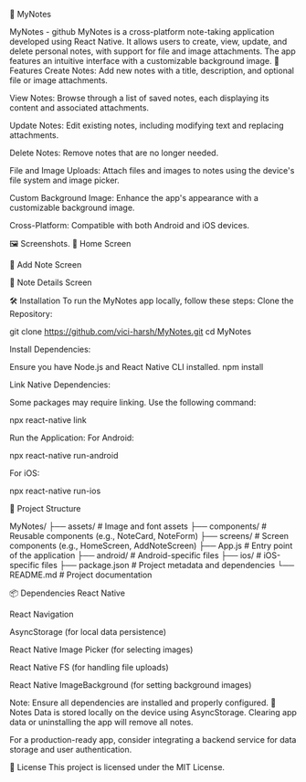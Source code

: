 📒 MyNotes

MyNotes - github
MyNotes is a cross-platform note-taking application developed using React Native. It allows users to create, view, update, and delete personal notes, with support for file and image attachments. The app features an intuitive interface with a customizable background image.
🚀 Features
Create Notes: Add new notes with a title, description, and optional file or image attachments.


View Notes: Browse through a list of saved notes, each displaying its content and associated attachments.


Update Notes: Edit existing notes, including modifying text and replacing attachments.


Delete Notes: Remove notes that are no longer needed.


File and Image Uploads: Attach files and images to notes using the device's file system and image picker.


Custom Background Image: Enhance the app's appearance with a customizable background image.


Cross-Platform: Compatible with both Android and iOS devices.










🖼️ Screenshots.
📱 Home Screen








📝 Add Note Screen



📄 Note Details Screen



🛠️ Installation
To run the MyNotes app locally, follow these steps:
Clone the Repository:



git clone https://github.com/vici-harsh/MyNotes.git
cd MyNotes



Install Dependencies:

 Ensure you have Node.js and React Native CLI installed.
npm install

Link Native Dependencies:

 Some packages may require linking. Use the following command:


npx react-native link

Run the Application:
For Android:


npx react-native run-android


For iOS:


npx react-native run-ios





📂 Project Structure

MyNotes/
├── assets/             # Image and font assets
├── components/         # Reusable components (e.g., NoteCard, NoteForm)
├── screens/            # Screen components (e.g., HomeScreen, AddNoteScreen)
├── App.js              # Entry point of the application
├── android/            # Android-specific files
├── ios/                # iOS-specific files
├── package.json        # Project metadata and dependencies
└── README.md           # Project documentation


📦 Dependencies
React Native


React Navigation


AsyncStorage (for local data persistence)


React Native Image Picker (for selecting images)


React Native FS (for handling file uploads)


React Native ImageBackground (for setting background images)


Note: Ensure all dependencies are installed and properly configured.
📌 Notes
Data is stored locally on the device using AsyncStorage. Clearing app data or uninstalling the app will remove all notes.


For a production-ready app, consider integrating a backend service for data storage and user authentication.


📄 License
This project is licensed under the MIT License.


